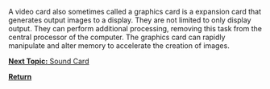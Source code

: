 A video card also sometimes called a graphics card is a expansion card that generates output images to a display. They are not limited to only display output. They can perform additional processing, removing this task from the central processor of the computer. The graphics card can rapidly manipulate and alter memory to accelerate the creation of images.

[**Next Topic:** Sound Card](soundcard.md)

[**Return**](README.md)
